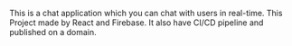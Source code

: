 This is a chat application which you can chat with users in real-time. 
This Project made by React and Firebase. It also have CI/CD pipeline and published on a domain.

